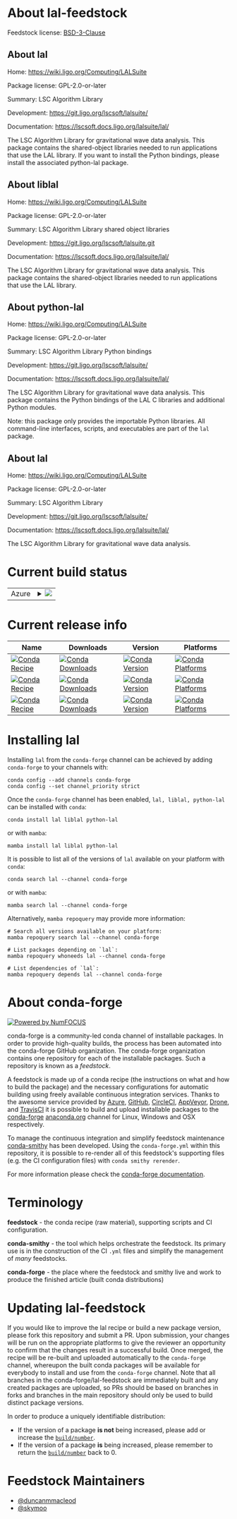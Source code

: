 About lal-feedstock
===================

Feedstock license: [BSD-3-Clause](https://github.com/conda-forge/lal-feedstock/blob/main/LICENSE.txt)


About lal
---------

Home: https://wiki.ligo.org/Computing/LALSuite

Package license: GPL-2.0-or-later

Summary: LSC Algorithm Library

Development: https://git.ligo.org/lscsoft/lalsuite/

Documentation: https://lscsoft.docs.ligo.org/lalsuite/lal/

The LSC Algorithm Library for gravitational wave data analysis.
This package contains the shared-object libraries needed to run
applications that use the LAL library.  If you want to install
the Python bindings, please install the associated python-lal
package.


About liblal
------------

Home: https://wiki.ligo.org/Computing/LALSuite

Package license: GPL-2.0-or-later

Summary: LSC Algorithm Library shared object libraries

Development: https://git.ligo.org/lscsoft/lalsuite.git

Documentation: https://lscsoft.docs.ligo.org/lalsuite/lal/

The LSC Algorithm Library for gravitational wave data analysis.
This package contains the shared-object libraries needed to run
applications that use the LAL library.


About python-lal
----------------

Home: https://wiki.ligo.org/Computing/LALSuite

Package license: GPL-2.0-or-later

Summary: LSC Algorithm Library Python bindings

Development: https://git.ligo.org/lscsoft/lalsuite/

Documentation: https://lscsoft.docs.ligo.org/lalsuite/lal/

The LSC Algorithm Library for gravitational wave data analysis.
This package contains the Python bindings of the LAL C libraries
and additional Python modules.

Note: this package only provides the importable Python libraries.
All command-line interfaces, scripts, and executables are
part of the `lal` package.


About lal
---------

Home: https://wiki.ligo.org/Computing/LALSuite

Package license: GPL-2.0-or-later

Summary: LSC Algorithm Library

Development: https://git.ligo.org/lscsoft/lalsuite/

Documentation: https://lscsoft.docs.ligo.org/lalsuite/lal/

The LSC Algorithm Library for gravitational wave data analysis.


Current build status
====================


<table>
    
  <tr>
    <td>Azure</td>
    <td>
      <details>
        <summary>
          <a href="https://dev.azure.com/conda-forge/feedstock-builds/_build/latest?definitionId=3989&branchName=main">
            <img src="https://dev.azure.com/conda-forge/feedstock-builds/_apis/build/status/lal-feedstock?branchName=main">
          </a>
        </summary>
        <table>
          <thead><tr><th>Variant</th><th>Status</th></tr></thead>
          <tbody><tr>
              <td>linux_64_fft_implfftwhdf51.14.3</td>
              <td>
                <a href="https://dev.azure.com/conda-forge/feedstock-builds/_build/latest?definitionId=3989&branchName=main">
                  <img src="https://dev.azure.com/conda-forge/feedstock-builds/_apis/build/status/lal-feedstock?branchName=main&jobName=linux&configuration=linux%20linux_64_fft_implfftwhdf51.14.3" alt="variant">
                </a>
              </td>
            </tr><tr>
              <td>linux_64_fft_implfftwhdf51.14.4</td>
              <td>
                <a href="https://dev.azure.com/conda-forge/feedstock-builds/_build/latest?definitionId=3989&branchName=main">
                  <img src="https://dev.azure.com/conda-forge/feedstock-builds/_apis/build/status/lal-feedstock?branchName=main&jobName=linux&configuration=linux%20linux_64_fft_implfftwhdf51.14.4" alt="variant">
                </a>
              </td>
            </tr><tr>
              <td>linux_64_fft_implmklhdf51.14.3</td>
              <td>
                <a href="https://dev.azure.com/conda-forge/feedstock-builds/_build/latest?definitionId=3989&branchName=main">
                  <img src="https://dev.azure.com/conda-forge/feedstock-builds/_apis/build/status/lal-feedstock?branchName=main&jobName=linux&configuration=linux%20linux_64_fft_implmklhdf51.14.3" alt="variant">
                </a>
              </td>
            </tr><tr>
              <td>linux_64_fft_implmklhdf51.14.4</td>
              <td>
                <a href="https://dev.azure.com/conda-forge/feedstock-builds/_build/latest?definitionId=3989&branchName=main">
                  <img src="https://dev.azure.com/conda-forge/feedstock-builds/_apis/build/status/lal-feedstock?branchName=main&jobName=linux&configuration=linux%20linux_64_fft_implmklhdf51.14.4" alt="variant">
                </a>
              </td>
            </tr><tr>
              <td>linux_aarch64_hdf51.14.3</td>
              <td>
                <a href="https://dev.azure.com/conda-forge/feedstock-builds/_build/latest?definitionId=3989&branchName=main">
                  <img src="https://dev.azure.com/conda-forge/feedstock-builds/_apis/build/status/lal-feedstock?branchName=main&jobName=linux&configuration=linux%20linux_aarch64_hdf51.14.3" alt="variant">
                </a>
              </td>
            </tr><tr>
              <td>linux_aarch64_hdf51.14.4</td>
              <td>
                <a href="https://dev.azure.com/conda-forge/feedstock-builds/_build/latest?definitionId=3989&branchName=main">
                  <img src="https://dev.azure.com/conda-forge/feedstock-builds/_apis/build/status/lal-feedstock?branchName=main&jobName=linux&configuration=linux%20linux_aarch64_hdf51.14.4" alt="variant">
                </a>
              </td>
            </tr><tr>
              <td>linux_ppc64le_hdf51.14.3</td>
              <td>
                <a href="https://dev.azure.com/conda-forge/feedstock-builds/_build/latest?definitionId=3989&branchName=main">
                  <img src="https://dev.azure.com/conda-forge/feedstock-builds/_apis/build/status/lal-feedstock?branchName=main&jobName=linux&configuration=linux%20linux_ppc64le_hdf51.14.3" alt="variant">
                </a>
              </td>
            </tr><tr>
              <td>linux_ppc64le_hdf51.14.4</td>
              <td>
                <a href="https://dev.azure.com/conda-forge/feedstock-builds/_build/latest?definitionId=3989&branchName=main">
                  <img src="https://dev.azure.com/conda-forge/feedstock-builds/_apis/build/status/lal-feedstock?branchName=main&jobName=linux&configuration=linux%20linux_ppc64le_hdf51.14.4" alt="variant">
                </a>
              </td>
            </tr><tr>
              <td>osx_64_fft_implfftwhdf51.14.3</td>
              <td>
                <a href="https://dev.azure.com/conda-forge/feedstock-builds/_build/latest?definitionId=3989&branchName=main">
                  <img src="https://dev.azure.com/conda-forge/feedstock-builds/_apis/build/status/lal-feedstock?branchName=main&jobName=osx&configuration=osx%20osx_64_fft_implfftwhdf51.14.3" alt="variant">
                </a>
              </td>
            </tr><tr>
              <td>osx_64_fft_implfftwhdf51.14.4</td>
              <td>
                <a href="https://dev.azure.com/conda-forge/feedstock-builds/_build/latest?definitionId=3989&branchName=main">
                  <img src="https://dev.azure.com/conda-forge/feedstock-builds/_apis/build/status/lal-feedstock?branchName=main&jobName=osx&configuration=osx%20osx_64_fft_implfftwhdf51.14.4" alt="variant">
                </a>
              </td>
            </tr><tr>
              <td>osx_64_fft_implmklhdf51.14.3</td>
              <td>
                <a href="https://dev.azure.com/conda-forge/feedstock-builds/_build/latest?definitionId=3989&branchName=main">
                  <img src="https://dev.azure.com/conda-forge/feedstock-builds/_apis/build/status/lal-feedstock?branchName=main&jobName=osx&configuration=osx%20osx_64_fft_implmklhdf51.14.3" alt="variant">
                </a>
              </td>
            </tr><tr>
              <td>osx_64_fft_implmklhdf51.14.4</td>
              <td>
                <a href="https://dev.azure.com/conda-forge/feedstock-builds/_build/latest?definitionId=3989&branchName=main">
                  <img src="https://dev.azure.com/conda-forge/feedstock-builds/_apis/build/status/lal-feedstock?branchName=main&jobName=osx&configuration=osx%20osx_64_fft_implmklhdf51.14.4" alt="variant">
                </a>
              </td>
            </tr><tr>
              <td>osx_arm64_hdf51.14.3</td>
              <td>
                <a href="https://dev.azure.com/conda-forge/feedstock-builds/_build/latest?definitionId=3989&branchName=main">
                  <img src="https://dev.azure.com/conda-forge/feedstock-builds/_apis/build/status/lal-feedstock?branchName=main&jobName=osx&configuration=osx%20osx_arm64_hdf51.14.3" alt="variant">
                </a>
              </td>
            </tr><tr>
              <td>osx_arm64_hdf51.14.4</td>
              <td>
                <a href="https://dev.azure.com/conda-forge/feedstock-builds/_build/latest?definitionId=3989&branchName=main">
                  <img src="https://dev.azure.com/conda-forge/feedstock-builds/_apis/build/status/lal-feedstock?branchName=main&jobName=osx&configuration=osx%20osx_arm64_hdf51.14.4" alt="variant">
                </a>
              </td>
            </tr>
          </tbody>
        </table>
      </details>
    </td>
  </tr>
</table>

Current release info
====================

| Name | Downloads | Version | Platforms |
| --- | --- | --- | --- |
| [![Conda Recipe](https://img.shields.io/badge/recipe-lal-green.svg)](https://anaconda.org/conda-forge/lal) | [![Conda Downloads](https://img.shields.io/conda/dn/conda-forge/lal.svg)](https://anaconda.org/conda-forge/lal) | [![Conda Version](https://img.shields.io/conda/vn/conda-forge/lal.svg)](https://anaconda.org/conda-forge/lal) | [![Conda Platforms](https://img.shields.io/conda/pn/conda-forge/lal.svg)](https://anaconda.org/conda-forge/lal) |
| [![Conda Recipe](https://img.shields.io/badge/recipe-liblal-green.svg)](https://anaconda.org/conda-forge/liblal) | [![Conda Downloads](https://img.shields.io/conda/dn/conda-forge/liblal.svg)](https://anaconda.org/conda-forge/liblal) | [![Conda Version](https://img.shields.io/conda/vn/conda-forge/liblal.svg)](https://anaconda.org/conda-forge/liblal) | [![Conda Platforms](https://img.shields.io/conda/pn/conda-forge/liblal.svg)](https://anaconda.org/conda-forge/liblal) |
| [![Conda Recipe](https://img.shields.io/badge/recipe-python--lal-green.svg)](https://anaconda.org/conda-forge/python-lal) | [![Conda Downloads](https://img.shields.io/conda/dn/conda-forge/python-lal.svg)](https://anaconda.org/conda-forge/python-lal) | [![Conda Version](https://img.shields.io/conda/vn/conda-forge/python-lal.svg)](https://anaconda.org/conda-forge/python-lal) | [![Conda Platforms](https://img.shields.io/conda/pn/conda-forge/python-lal.svg)](https://anaconda.org/conda-forge/python-lal) |

Installing lal
==============

Installing `lal` from the `conda-forge` channel can be achieved by adding `conda-forge` to your channels with:

```
conda config --add channels conda-forge
conda config --set channel_priority strict
```

Once the `conda-forge` channel has been enabled, `lal, liblal, python-lal` can be installed with `conda`:

```
conda install lal liblal python-lal
```

or with `mamba`:

```
mamba install lal liblal python-lal
```

It is possible to list all of the versions of `lal` available on your platform with `conda`:

```
conda search lal --channel conda-forge
```

or with `mamba`:

```
mamba search lal --channel conda-forge
```

Alternatively, `mamba repoquery` may provide more information:

```
# Search all versions available on your platform:
mamba repoquery search lal --channel conda-forge

# List packages depending on `lal`:
mamba repoquery whoneeds lal --channel conda-forge

# List dependencies of `lal`:
mamba repoquery depends lal --channel conda-forge
```


About conda-forge
=================

[![Powered by
NumFOCUS](https://img.shields.io/badge/powered%20by-NumFOCUS-orange.svg?style=flat&colorA=E1523D&colorB=007D8A)](https://numfocus.org)

conda-forge is a community-led conda channel of installable packages.
In order to provide high-quality builds, the process has been automated into the
conda-forge GitHub organization. The conda-forge organization contains one repository
for each of the installable packages. Such a repository is known as a *feedstock*.

A feedstock is made up of a conda recipe (the instructions on what and how to build
the package) and the necessary configurations for automatic building using freely
available continuous integration services. Thanks to the awesome service provided by
[Azure](https://azure.microsoft.com/en-us/services/devops/), [GitHub](https://github.com/),
[CircleCI](https://circleci.com/), [AppVeyor](https://www.appveyor.com/),
[Drone](https://cloud.drone.io/welcome), and [TravisCI](https://travis-ci.com/)
it is possible to build and upload installable packages to the
[conda-forge](https://anaconda.org/conda-forge) [anaconda.org](https://anaconda.org/)
channel for Linux, Windows and OSX respectively.

To manage the continuous integration and simplify feedstock maintenance
[conda-smithy](https://github.com/conda-forge/conda-smithy) has been developed.
Using the ``conda-forge.yml`` within this repository, it is possible to re-render all of
this feedstock's supporting files (e.g. the CI configuration files) with ``conda smithy rerender``.

For more information please check the [conda-forge documentation](https://conda-forge.org/docs/).

Terminology
===========

**feedstock** - the conda recipe (raw material), supporting scripts and CI configuration.

**conda-smithy** - the tool which helps orchestrate the feedstock.
                   Its primary use is in the construction of the CI ``.yml`` files
                   and simplify the management of *many* feedstocks.

**conda-forge** - the place where the feedstock and smithy live and work to
                  produce the finished article (built conda distributions)


Updating lal-feedstock
======================

If you would like to improve the lal recipe or build a new
package version, please fork this repository and submit a PR. Upon submission,
your changes will be run on the appropriate platforms to give the reviewer an
opportunity to confirm that the changes result in a successful build. Once
merged, the recipe will be re-built and uploaded automatically to the
`conda-forge` channel, whereupon the built conda packages will be available for
everybody to install and use from the `conda-forge` channel.
Note that all branches in the conda-forge/lal-feedstock are
immediately built and any created packages are uploaded, so PRs should be based
on branches in forks and branches in the main repository should only be used to
build distinct package versions.

In order to produce a uniquely identifiable distribution:
 * If the version of a package **is not** being increased, please add or increase
   the [``build/number``](https://docs.conda.io/projects/conda-build/en/latest/resources/define-metadata.html#build-number-and-string).
 * If the version of a package **is** being increased, please remember to return
   the [``build/number``](https://docs.conda.io/projects/conda-build/en/latest/resources/define-metadata.html#build-number-and-string)
   back to 0.

Feedstock Maintainers
=====================

* [@duncanmmacleod](https://github.com/duncanmmacleod/)
* [@skymoo](https://github.com/skymoo/)

